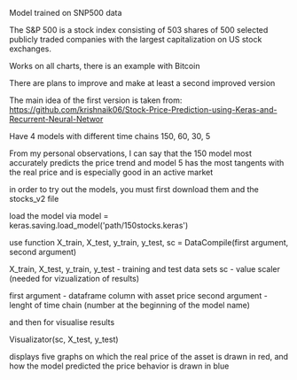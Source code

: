 Model trained on SNP500 data

The S&P 500 is a stock index consisting of 503 shares of 500 selected publicly traded companies with the largest capitalization on US stock exchanges.

Works on all charts, there is an example with Bitcoin

There are plans to improve and make at least a second improved version

The main idea of ​​the first version is taken from: https://github.com/krishnaik06/Stock-Price-Prediction-using-Keras-and-Recurrent-Neural-Networ

Have 4 models with different time chains 150, 60, 30, 5

From my personal observations, I can say that the 150 model most accurately predicts the price trend
and model 5 has the most tangents with the real price and is especially good in an active market

in order to try out the models, you must first download them and the stocks_v2 file

load the model via
model = keras.saving.load_model('path/150stocks.keras')

use function
X_train, X_test, y_train, y_test, sc = DataCompile(first argument, second argument)

X_train, X_test, y_train, y_test - training and test data sets
sc - value scaler (needed for vizualization of results)

first argument - dataframe column with asset price
second argument - lenght of time chain (number at the beginning of the model name)

and then for visualise results

Visualizator(sc, X_test, y_test)

displays five graphs on which the real price of the asset is drawn in red, and how the model predicted the price behavior is drawn in blue

